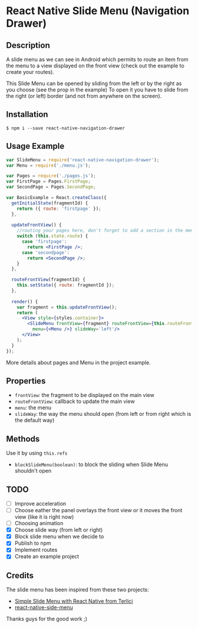 # React Native Slide Menu (Navigation Drawer)
## Description 
A slide menu as we can see in Android which permits to route an item from the menu to a view displayed on the front view (check out the example to create your routes). 

This Slide Menu can be opened by sliding from the left or by the right as you choose (see the prop in the example)
To open it you have to slide from the right (or left) border (and not from anywhere on the screen).

## Installation
    $ npm i --save react-native-navigation-drawer

## Usage Example
```jsx
var SlideMenu = require('react-native-navigation-drawer');
var Menu = require('./menu.js');

var Pages = require('./pages.js');
var FirstPage = Pages.FirstPage;
var SecondPage = Pages.SecondPage;

var BasicExample = React.createClass({
  getInitialState(fragmentId) {
    return ({ route: 'firstpage' });
  },
    
  updateFrontView() {
    //routing your pages here, don't forget to add a section in the menu ;)
    switch (this.state.route) {
      case 'firstpage':
        return <FirstPage />;
      case 'secondpage':
        return <SecondPage />;
    }
  },

  routeFrontView(fragmentId) {
    this.setState({ route: fragmentId });
  },
    
  render() {
    var fragment = this.updateFrontView();
    return (
      <View style={styles.container}>
        <SlideMenu frontView={fragment} routeFrontView={this.routeFrontView}
          menu={<Menu />} slideWay='left'/>
      </View>
    );
  }
});
```    
More details about pages and Menu in the project example.

## Properties
- `frontView`: the fragment to be displayed on the main view
- `routeFrontView`: callback to update the main view
- `menu`: the menu 
- `slideWay`: the way the menu should open (from left or from right which is the default way)

## Methods
Use it by using `this.refs` 
- `blockSlideMenu(boolean)`: to block the sliding when Slide Menu shouldn't open

## TODO
- [ ] Improve acceleration
- [ ] Choose eather the panel overlays the front view or it moves the front view (like it is right now)
- [ ] Choosing animation
- [x] Choose slide way (from left or right)
- [x] Block slide menu when we decide to
- [x] Publish to npm
- [x] Implement routes
- [x] Create an example project

## Credits
The slide menu has been inspired from these two projects:
- [Simple Slide Menu with React Native from Terlici](http://www.terlici.com/2015/04/06/simle-slide-menu-react-native.html)
- [react-native-side-menu](https://github.com/Kureev/react-native-side-menu)

Thanks guys for the good work ;)
